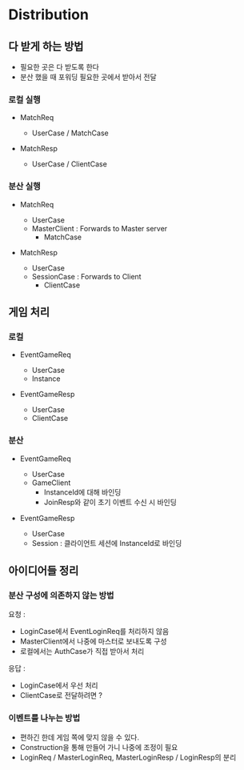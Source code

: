 # Distribution 

## 다 받게 하는 방법 

 - 필요한 곳은 다 받도록 한다 
 - 분산 했을 때 포워딩 필요한 곳에서 받아서 전달 

### 로컬 실행 

 - MatchReq
   - UserCase / MatchCase 

 - MatchResp 
   - UserCase / ClientCase


### 분산 실행 

 - MatchReq 
   - UserCase 
   - MasterClient : Forwards to Master server
     - MatchCase

 - MatchResp 
   - UserCase 
   - SessionCase : Forwards to Client 
     - ClientCase

## 게임 처리 

### 로컬 

 - EventGameReq 
   - UserCase 
   - Instance 

 - EventGameResp 
   - UserCase
   - ClientCase 

### 분산 

- EventGameReq 
   - UserCase 
   - GameClient 
     - InstanceId에 대해 바인딩 
     - JoinResp와 같이 초기 이벤트 수신 시 바인딩

 - EventGameResp 
   - UserCase
   - Session : 클라이언트 세션에 InstanceId로 바인딩 


## 아이디어들 정리  


### 분산 구성에 의존하지 않는 방법 

요청 : 
 - LoginCase에서 EventLoginReq를 처리하지 않음 
 - MasterClient에서 나중에 마스터로 보내도록 구성 
 - 로컬에서는 AuthCase가 직접 받아서 처리  

응답 : 

 - LoginCase에서 우선 처리 
 - ClientCase로 전달하려면 ?  
 
### 이벤트를 나누는 방법
 - 편하긴 한데 게임 쪽에 맞지 않을 수 있다. 
 - Construction을 통해 만들어 가니 나중에 조정이 필요 
 - LoginReq / MasterLoginReq, MasterLoginResp / LoginResp의 분리 

 

 

